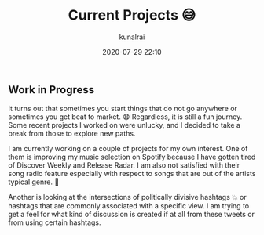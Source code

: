 ﻿---
title: "Current Projects :sweat_smile:"
layout: post
date: 2020-07-29 22:10
# tag: jekyll
# image:
headerImage: true
projects: true
hidden: true # don't count this post in blog pagination
description: "What I am I working on currently?"
category: project
author: kunalrai
externalLink: false
---

<!-- <p align="center">
  <img width="640" height="375" src="https://www.lockheedmartin.com/content/dam/lockheed-martin/aero/photo/F-35/F35Direct_PR.jpg">

</p> -->

## Work in Progress
It turns out that sometimes you start things that do not go anywhere or sometimes you get beat to market. :anguished:
Regardless, it is still a fun journey. Some recent projects I worked on were unlucky, and I decided to take a break from those to explore new paths.

I am currently working on a couple of projects for my own interest.
One of them is improving my music selection on Spotify because I have gotten tired of Discover Weekly and Release Radar. I am also not satisfied with their song radio feature especially with respect to songs that are out of the artists typical genre. :dancer:

Another is looking at the intersections of politically divisive hashtags :collision: or hashtags that are commonly associated with a specific view. I am trying to get a feel for what kind of discussion is created if at all from these tweets or from using certain hashtags.
